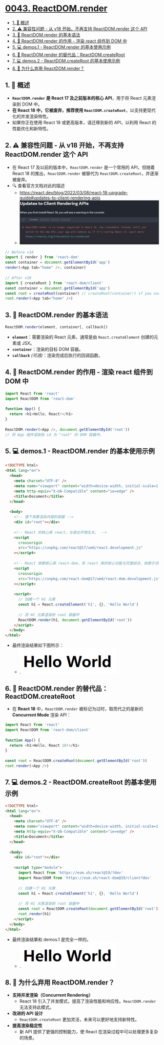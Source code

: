 # [0043. ReactDOM.render](https://github.com/Tdahuyou/TNotes.react/tree/main/notes/0043.%20ReactDOM.render)

<!-- region:toc -->

- [1. 📝 概述](#1--概述)
- [2. ⚠️ 兼容性问题 - 从 v18 开始，不再支持 ReactDOM.render 这个 API](#2-️-兼容性问题---从-v18-开始不再支持-reactdomrender-这个-api)
- [3. 📒 ReactDOM.render 的基本语法](#3--reactdomrender-的基本语法)
- [4. 📒 ReactDOM.render 的作用 - 渲染 react 组件到 DOM 中](#4--reactdomrender-的作用---渲染-react-组件到-dom-中)
- [5. 💻 demos.1 - ReactDOM.render 的基本使用示例](#5--demos1---reactdomrender-的基本使用示例)
- [6. 📒 ReactDOM.render 的替代品：ReactDOM.createRoot](#6--reactdomrender-的替代品reactdomcreateroot)
- [7. 💻 demos.2 - ReactDOM.createRoot 的基本使用示例](#7--demos2---reactdomcreateroot-的基本使用示例)
- [8. 🤔 为什么弃用 ReactDOM.render？](#8--为什么弃用-reactdomrender)

<!-- endregion:toc -->

## 1. 📝 概述

- **`ReactDOM.render` 是 React 17 及之前版本的核心 API**，用于将 React 元素渲染到 DOM 中。
- **在 React 18 中，它被废弃，推荐使用 `ReactDOM.createRoot`**，以支持更现代化的并发渲染特性。
- 如果你正在使用 React 18 或更高版本，请迁移到新的 API，以利用 React 的性能优化和新特性。

## 2. ⚠️ 兼容性问题 - 从 v18 开始，不再支持 ReactDOM.render 这个 API

- 在 React 17 及以前的版本中，`ReactDOM.render` 是一个常用的 API，但随着 React 18 的推出，`ReactDOM.render` 被替代为 `ReactDOM.createRoot`，并逐渐被废弃。
- 🔍 查看官方文档对此的描述
  - https://react.dev/blog/2022/03/08/react-18-upgrade-guide#updates-to-client-rendering-apis
  - ![](assets/2025-01-10-11-23-35.png)

```js
// Before v18
import { render } from 'react-dom'
const container = document.getElementById('app')
render(<App tab="home" />, container)

// After v18
import { createRoot } from 'react-dom/client'
const container = document.getElementById('app')
const root = createRoot(container) // createRoot(container!) if you use TypeScript
root.render(<App tab="home" />)
```

## 3. 📒 ReactDOM.render 的基本语法

```javascript
ReactDOM.render(element, container[, callback])
```

- **`element`**：需要渲染的 React 元素，通常是由 `React.createElement` 创建的元素或 JSX。
- **`container`**：渲染的目标 DOM 容器。
- **`callback`** _(可选)_：渲染完成后执行的回调函数。

## 4. 📒 ReactDOM.render 的作用 - 渲染 react 组件到 DOM 中

```javascript
import React from 'react'
import ReactDOM from 'react-dom'

function App() {
  return <h1>Hello, React!</h1>
}

ReactDOM.render(<App />, document.getElementById('root'))
// 将 App 组件渲染到 id 为 "root" 的 DOM 容器中。
```

## 5. 💻 demos.1 - ReactDOM.render 的基本使用示例

```html
<!DOCTYPE html>
<html lang="en">
  <head>
    <meta charset="UTF-8" />
    <meta name="viewport" content="width=device-width, initial-scale=1.0" />
    <meta http-equiv="X-UA-Compatible" content="ie=edge" />
    <title>Document</title>
  </head>

  <body>
    <!-- 接下来要渲染内容的容器 -->
    <div id="root"></div>

    <!-- React 的核心库 react，与宿主环境无关。 -->
    <script
      crossorigin
      src="https://unpkg.com/react@17/umd/react.development.js"
    ></script>

    <!-- React 依赖核心库 react-dom，将 react 库的核心功能与页面结合，依赖于浏览器环境。 -->
    <script
      crossorigin
      src="https://unpkg.com/react-dom@17/umd/react-dom.development.js"
    ></script>

    <script>
      // 创建一个 H1 元素
      const h1 = React.createElement('h1', {}, 'Hello World')

      // 将 H1 元素渲染到 root 容器中
      ReactDOM.render(h1, document.getElementById('root'))
    </script>
  </body>
</html>
```

- 最终渲染结果如下图所示：
  - ![](assets/2025-01-10-13-16-25.png)

## 6. 📒 ReactDOM.render 的替代品：ReactDOM.createRoot

- 在 **React 18** 中，`ReactDOM.render` 被标记为过时，取而代之的是新的 **Concurrent Mode** 渲染 API：

```javascript
import React from 'react'
import ReactDOM from 'react-dom/client'

function App() {
  return <h1>Hello, React 18!</h1>
}

const root = ReactDOM.createRoot(document.getElementById('root'))
root.render(<App />)
```

## 7. 💻 demos.2 - ReactDOM.createRoot 的基本使用示例

```html
<!DOCTYPE html>
<html lang="en">
  <head>
    <meta charset="UTF-8" />
    <meta name="viewport" content="width=device-width, initial-scale=1.0" />
    <meta http-equiv="X-UA-Compatible" content="ie=edge" />
    <title>Document</title>
  </head>

  <body>
    <div id="root"></div>

    <script type="module">
      import React from 'https://esm.sh/react@19/?dev'
      import ReactDOM from 'https://esm.sh/react-dom@19/client?dev'

      // 创建一个 H1 元素
      const h1 = React.createElement('h1', {}, 'Hello World')

      // 将 H1 元素渲染到 root 容器中
      const root = ReactDOM.createRoot(document.getElementById('root'))
      root.render(h1)
    </script>
  </body>
</html>
```

- 最终渲染结果和 demos.1 是完全一样的。
  - ![](assets/2025-01-10-13-16-25.png)

## 8. 🤔 为什么弃用 ReactDOM.render？

- **支持并发渲染（Concurrent Rendering）**
  - React 18 引入了并发模式，提高了渲染性能和响应性。`ReactDOM.render` 无法支持此模式。
- **改进的 API 设计**
  - `ReactDOM.createRoot` 更加灵活，未来可以更好地支持新特性。
- **提高渲染稳定性**
  - 新 API 提供了更强的控制能力，使 React 在渲染过程中可以处理更多复杂的场景。
